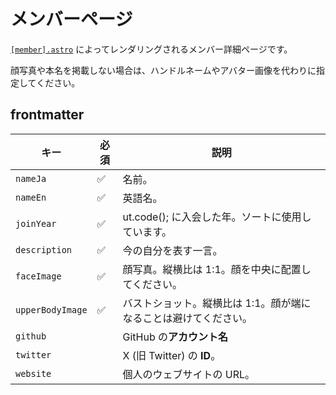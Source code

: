 
# メンバーページ

[`[member].astro`](/src/pages/members/[member].astro) によってレンダリングされるメンバー詳細ページです。

顔写真や本名を掲載しない場合は、ハンドルネームやアバター画像を代わりに指定してください。

## frontmatter

| キー             | 必須 | 説明                                                                                                          |
| ---------------- | ---- | ------------------------------------------------------------------------------------------------------------- |
| `nameJa`         | ✅   | 名前。                                                                                                        |
| `nameEn`         | ✅   | 英語名。                                                                                                      |
| `joinYear`       | ✅   | ut.code(); に入会した年。ソートに使用しています。                                                           |
| `description`    | ✅   | 今の自分を表す一言。                                                                                          |
| `faceImage`      | ✅   | 顔写真。縦横比は 1:1。顔を中央に配置してください。                                                            |
| `upperBodyImage` | ✅   | バストショット。縦横比は 1:1。顔が端になることは避けてください。                                              |
| `github`         |      | GitHub の**アカウント名**                                                                                     |
| `twitter`        |      | X (旧 Twitter) の **ID**。                                                                                    |
| `website`        |      | 個人のウェブサイトの URL。                                                                                    |


